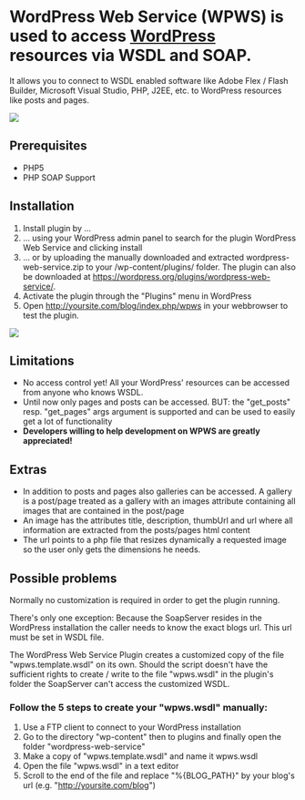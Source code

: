 # WordPress Web Service (WPWS) is used to access [WordPress](http://wordpress.org/) resources via WSDL and SOAP.

It allows you to connect to WSDL enabled software like Adobe Flex / Flash Builder,
Microsoft Visual Studio, PHP, J2EE, etc. to WordPress resources like posts and pages.

<img src="http://s.wordpress.org/extend/plugins/wordpress-web-service/screenshot-4.png?r=198142"/>

## Prerequisites
- PHP5
- PHP SOAP Support

## Installation
1. Install plugin by ...
  1. ... using your WordPress admin panel to search for the plugin WordPress Web Service and clicking install
  2. ... or by uploading the manually downloaded and extracted wordpress-web-service.zip to your /wp-content/plugins/ folder. The plugin can also be downloaded at https://wordpress.org/plugins/wordpress-web-service/.
2. Activate the plugin through the "Plugins" menu in WordPress
3. Open http://yoursite.com/blog/index.php/wpws in your webbrowser to test the plugin.

<img src="http://s.wordpress.org/extend/plugins/wordpress-web-service/screenshot-1.png?r=198142"/>

## Limitations
- No access control yet! All your WordPress' resources can be accessed from anyone who knows WSDL.
- Until now only pages and posts can be accessed. BUT: the "get_posts" resp. "get_pages" args argument is supported and can be used to easily get a lot of functionality
- **Developers willing to help development on WPWS are greatly appreciated!**

## Extras
- In addition to posts and pages also galleries can be accessed. A gallery is a post/page treated as a gallery with an images attribute containing all images that are contained in the post/page
- An image has the attributes title, description, thumbUrl and url where all information are extracted from the posts/pages html content
- The url points to a php file that resizes dynamically a requested image so the user only gets the dimensions he needs.

## Possible problems
Normally no customization is required in order to get the plugin running.

There's only one exception:
Because the SoapServer resides in the WordPress installation the caller
needs to know the exact blogs url. This url must be set in WSDL file.

The WordPress Web Service Plugin creates a customized copy of the file "wpws.template.wsdl" on its own.
Should the script doesn't have the sufficient rights to create / write to the file "wpws.wsdl" in the plugin's folder
the SoapServer can't access the customized WSDL.

### Follow the 5 steps to create your "wpws.wsdl" manually:
1. Use a FTP client to connect to your WordPress installation
2. Go to the directory "wp-content" then to plugins and finally open the folder "wordpress-web-service"
3. Make a copy of "wpws.template.wsdl" and name it wpws.wsdl
4. Open the file "wpws.wsdl" in a text editor
5. Scroll to the end of the file and replace "%{BLOG_PATH}" by your blog's url (e.g. "http://yoursite.com/blog")
